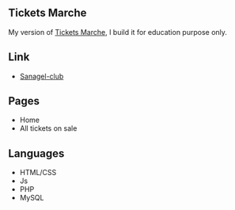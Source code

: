 ## Tickets Marche
My version of <a href="https://www.ticketsmarche.com/" target="_blank">Tickets Marche</a>, I build it for education purpose only.

## Link
- <a href="http://ticketsmarchedemo.rf.gd/" target="_blank">Sanagel-club</a>

## Pages
- Home
- All tickets on sale

## Languages
- HTML/CSS
- Js
- PHP
- MySQL
